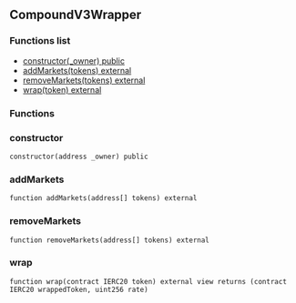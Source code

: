 
## CompoundV3Wrapper

### Functions list
- [constructor(_owner) public](#constructor)
- [addMarkets(tokens) external](#addmarkets)
- [removeMarkets(tokens) external](#removemarkets)
- [wrap(token) external](#wrap)

### Functions
### constructor

```solidity
constructor(address _owner) public
```

### addMarkets

```solidity
function addMarkets(address[] tokens) external
```

### removeMarkets

```solidity
function removeMarkets(address[] tokens) external
```

### wrap

```solidity
function wrap(contract IERC20 token) external view returns (contract IERC20 wrappedToken, uint256 rate)
```

